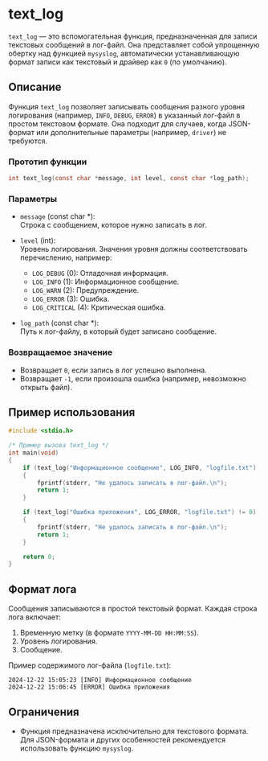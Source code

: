 # text_log

`text_log` — это вспомогательная функция, предназначенная для записи текстовых сообщений в лог-файл. Она представляет собой упрощенную обертку над функцией `mysyslog`, автоматически устанавливающую формат записи как текстовый и драйвер как `0` (по умолчанию).

## Описание

Функция `text_log` позволяет записывать сообщения разного уровня логирования (например, `INFO`, `DEBUG`, `ERROR`) в указанный лог-файл в простом текстовом формате. Она подходит для случаев, когда JSON-формат или дополнительные параметры (например, `driver`) не требуются.

### Прототип функции

```c
int text_log(const char *message, int level, const char *log_path);
```

### Параметры

- `message` (const char *):  
  Строка с сообщением, которое нужно записать в лог.

- `level` (int):  
  Уровень логирования. Значения уровня должны соответствовать перечислению, например:
  - `LOG_DEBUG` (0): Отладочная информация.
  - `LOG_INFO` (1): Информационное сообщение.
  - `LOG_WARN` (2): Предупреждение.
  - `LOG_ERROR` (3): Ошибка.
  - `LOG_CRITICAL` (4): Критическая ошибка.

- `log_path` (const char *):  
  Путь к лог-файлу, в который будет записано сообщение.

### Возвращаемое значение

- Возвращает `0`, если запись в лог успешно выполнена.
- Возвращает `-1`, если произошла ошибка (например, невозможно открыть файл).

## Пример использования

```c
#include <stdio.h>

/* Пример вызова text_log */
int main(void)
{
    if (text_log("Информационное сообщение", LOG_INFO, "logfile.txt") != 0)
    {
        fprintf(stderr, "Не удалось записать в лог-файл.\n");
        return 1;
    }

    if (text_log("Ошибка приложения", LOG_ERROR, "logfile.txt") != 0)
    {
        fprintf(stderr, "Не удалось записать в лог-файл.\n");
        return 1;
    }

    return 0;
}
```

## Формат лога

Сообщения записываются в простой текстовый формат. Каждая строка лога включает:
1. Временную метку (в формате `YYYY-MM-DD HH:MM:SS`).
2. Уровень логирования.
3. Сообщение.

Пример содержимого лог-файла (`logfile.txt`):

```
2024-12-22 15:05:23 [INFO] Информационное сообщение
2024-12-22 15:06:45 [ERROR] Ошибка приложения
```


## Ограничения

- Функция предназначена исключительно для текстового формата. Для JSON-формата и других особенностей рекомендуется использовать функцию `mysyslog`.
